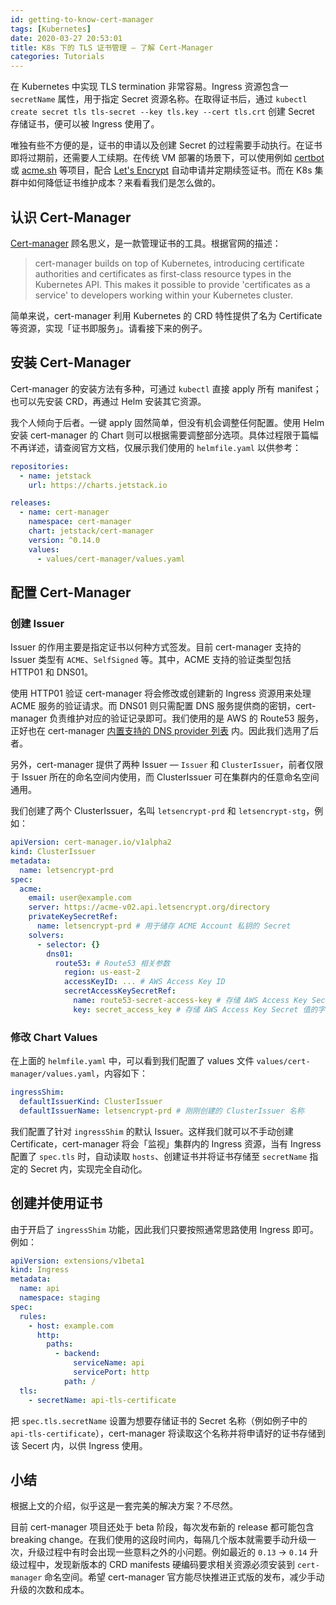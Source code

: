 ```yaml
---
id: getting-to-know-cert-manager
tags: [Kubernetes]
date: 2020-03-27 20:53:01
title: K8s 下的 TLS 证书管理 — 了解 Cert-Manager
categories: Tutorials
---
```


在 Kubernetes 中实现 TLS termination 非常容易。Ingress 资源包含一 `secretName` 属性，用于指定 Secret 资源名称。在取得证书后，通过 `kubectl create secret tls tls-secret --key tls.key --cert tls.crt` 创建 Secret 存储证书，便可以被 Ingress 使用了。

唯独有些不方便的是，证书的申请以及创建 Secret 的过程需要手动执行。在证书即将过期前，还需要人工续期。在传统 VM 部署的场景下，可以使用例如 [certbot](https://certbot.eff.org/) 或 [acme.sh](https://github.com/acmesh-official/acme.sh) 等项目，配合 [Let's Encrypt](https://letsencrypt.org/) 自动申请并定期续签证书。而在 K8s 集群中如何降低证书维护成本？来看看我们是怎么做的。

<!--more-->

## 认识 Cert-Manager

[Cert-manager](https://cert-manager.io/) 顾名思义，是一款管理证书的工具。根据官网的描述：

> cert-manager builds on top of Kubernetes, introducing certificate authorities and certificates as first-class resource types in the Kubernetes API. This makes it possible to provide 'certificates as a service' to developers working within your Kubernetes cluster.

简单来说，cert-manager 利用 Kubernetes 的 CRD 特性提供了名为 Certificate 等资源，实现「证书即服务」。请看接下来的例子。

## 安装 Cert-Manager

Cert-manager 的安装方法有多种，可通过 `kubectl` 直接 apply 所有 manifest；也可以先安装 CRD，再通过 Helm 安装其它资源。

我个人倾向于后者。一键 apply 固然简单，但没有机会调整任何配置。使用 Helm 安装 cert-manager 的 Chart 则可以根据需要调整部分选项。具体过程限于篇幅不再详述，请查阅官方文档，仅展示我们使用的 `helmfile.yaml` 以供参考：

```yaml
repositories:
  - name: jetstack
    url: https://charts.jetstack.io

releases:
  - name: cert-manager
    namespace: cert-manager
    chart: jetstack/cert-manager
    version: ^0.14.0
    values:
      - values/cert-manager/values.yaml
```

## 配置 Cert-Manager

### 创建 Issuer

Issuer 的作用主要是指定证书以何种方式签发。目前 cert-manager 支持的 Issuer 类型有 `ACME`、`SelfSigned` 等。其中，ACME 支持的验证类型包括 HTTP01 和 DNS01。

使用 HTTP01 验证 cert-manager 将会修改或创建新的 Ingress 资源用来处理 ACME 服务的验证请求。而 DNS01 则只需配置 DNS 服务提供商的密钥，cert-manager 负责维护对应的验证记录即可。我们使用的是 AWS 的 Route53 服务，正好也在 cert-manager [内置支持的 DNS provider 列表](https://cert-manager.io/docs/configuration/acme/dns01/#supported-dns01-providers) 内。因此我们选用了后者。

另外，cert-manager 提供了两种 Issuer — `Issuer` 和 `ClusterIssuer`，前者仅限于 Issuer 所在的命名空间内使用，而 ClusterIssuer 可在集群内的任意命名空间通用。

我们创建了两个 ClusterIssuer，名叫 `letsencrypt-prd` 和 `letsencrypt-stg`，例如：

```yaml
apiVersion: cert-manager.io/v1alpha2
kind: ClusterIssuer
metadata:
  name: letsencrypt-prd
spec:
  acme:
    email: user@example.com
    server: https://acme-v02.api.letsencrypt.org/directory
    privateKeySecretRef:
      name: letsencrypt-prd # 用于储存 ACME Account 私钥的 Secret
    solvers:
      - selector: {}
        dns01:
          route53: # Route53 相关参数
            region: us-east-2
            accessKeyID: ... # AWS Access Key ID
            secretAccessKeySecretRef:
              name: route53-secret-access-key # 存储 AWS Access Key Secret 的 Kubernetes Secret 名称
              key: secret_access_key # 存储 AWS Access Key Secret 值的字段名
```

### 修改 Chart Values

在上面的 `helmfile.yaml` 中，可以看到我们配置了 values 文件 `values/cert-manager/values.yaml`，内容如下：

```yaml
ingressShim:
  defaultIssuerKind: ClusterIssuer
  defaultIssuerName: letsencrypt-prd # 刚刚创建的 ClusterIssuer 名称
```

我们配置了针对 `ingressShim` 的默认 Issuer。这样我们就可以不手动创建 Certificate，cert-manager 将会「监视」集群内的 Ingress 资源，当有 Ingress 配置了 `spec.tls` 时，自动读取 `hosts`、创建证书并将证书存储至 `secretName` 指定的 Secret 内，实现完全自动化。

## 创建并使用证书

由于开启了 `ingressShim` 功能，因此我们只要按照通常思路使用 Ingress 即可。例如：

```yaml
apiVersion: extensions/v1beta1
kind: Ingress
metadata:
  name: api
  namespace: staging
spec:
  rules:
    - host: example.com
      http:
        paths:
          - backend:
              serviceName: api
              servicePort: http
            path: /
  tls:
    - secretName: api-tls-certificate
```

把 `spec.tls.secretName` 设置为想要存储证书的 Secret 名称（例如例子中的 `api-tls-certificate`），cert-manager 将读取这个名称并将申请好的证书存储到该 Secert 内，以供 Ingress 使用。

## 小结

根据上文的介绍，似乎这是一套完美的解决方案？不尽然。

目前 cert-manager 项目还处于 beta 阶段，每次发布新的 release 都可能包含 breaking change。在我们使用的这段时间内，每隔几个版本就需要手动升级一次，升级过程中有时会出现一些意料之外的小问题。例如最近的 `0.13` -> `0.14` 升级过程中，发现新版本的 CRD manifests 硬编码要求相关资源必须安装到 `cert-manager` 命名空间。希望 cert-manager 官方能尽快推进正式版的发布，减少手动升级的次数和成本。
